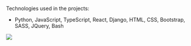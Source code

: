 Technologies used in the projects:

*   Python, JavaScript, TypeScript, React, Django, HTML, CSS, Bootstrap, SASS, JQuery, Bash


<img src="[https://images-wixmp-ed30a86b8c4ca887773594c2.wixmp.com/f/e4e27375-96d5-4ae8-b09e-ad4ecb103d8c/d72rb70-4895fb50-a86b-4dcd-9b3b-7752d126d24f.png/v1/fill/w_1024,h_1536/prairie_dog_png_by_karen_burke_d72rb70-fullview.png?token=eyJ0eXAiOiJKV1QiLCJhbGciOiJIUzI1NiJ9.eyJzdWIiOiJ1cm46YXBwOjdlMGQxODg5ODIyNjQzNzNhNWYwZDQxNWVhMGQyNmUwIiwiaXNzIjoidXJuOmFwcDo3ZTBkMTg4OTgyMjY0MzczYTVmMGQ0MTVlYTBkMjZlMCIsIm9iaiI6W1t7ImhlaWdodCI6Ijw9MTUzNiIsInBhdGgiOiJcL2ZcL2U0ZTI3Mzc1LTk2ZDUtNGFlOC1iMDllLWFkNGVjYjEwM2Q4Y1wvZDcycmI3MC00ODk1ZmI1MC1hODZiLTRkY2QtOWIzYi03NzUyZDEyNmQyNGYucG5nIiwid2lkdGgiOiI8PTEwMjQifV1dLCJhdWQiOlsidXJuOnNlcnZpY2U6aW1hZ2Uub3BlcmF0aW9ucyJdfQ.gSwH-1m8k5NhaGd_c9iBQ3WlYubmSA1GlDfmL8_CvYk](https://media.giphy.com/media/v1.Y2lkPTc5MGI3NjExazB2Y3pjeDU1bjcyMW81aXRlNDB6MThjeGEyajZtb2Rydno3aDh3MiZlcD12MV9pbnRlcm5hbF9naWZfYnlfaWQmY3Q9cw/yfGFTnefI7HPMQpQMA/giphy.gif)"></img>
